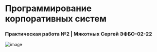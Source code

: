 # Программирование корпоративных систем
### Практическая работа №2 | Мякотных Сергей ЭФБО-02-22

![image](https://github.com/user-attachments/assets/6f90ea06-f665-4394-a9cf-25592b78be2c)

